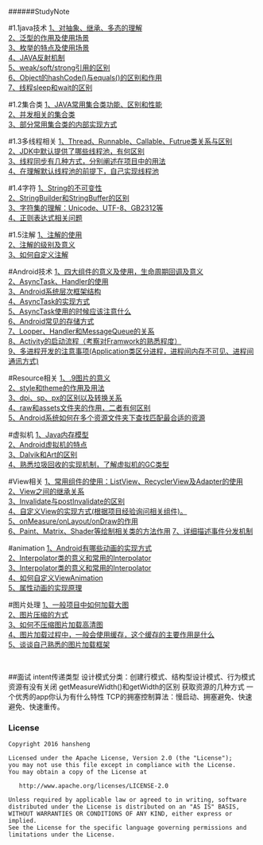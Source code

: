 ######StudyNote#1.1java技术[1、对抽象、继承、多态的理解]()<br/>[2、泛型的作用及使用场景]()<br/>[3、枚举的特点及使用场景]()<br/>[4、JAVA反射机制]()<br/>[5、weak/soft/strong引用的区别]()<br/>[6、Object的hashCode()与equals()的区别和作用]()<br/>[7、线程sleep和wait的区别]()#1.2集合类[1、JAVA常用集合类功能、区别和性能]()<br/>[2、并发相关的集合类]()<br/>[3、部分常用集合类的内部实现方式]()#1.3多线程相关[1、Thread、Runnable、Callable、Futrue类关系与区别]()<br/>[2、JDK中默认提供了哪些线程池，有何区别]()<br/>[3、线程同步有几种方式，分别阐述在项目中的用法]()<br/>[4、在理解默认线程池的前提下，自己实现线程池]()#1.4字符[1、String的不可变性]()<br/>[2、StringBuilder和StringBuffer的区别]()<br/>[3、字符集的理解：Unicode、UTF-8、GB2312等 ]()<br/>[4、正则表达式相关问题]()#1.5注解[1、注解的使用 ]()<br/>[2、注解的级别及意义 ]()<br/>[3、如何自定义注解 ]()#Android技术[1、四大组件的意义及使用，生命周期回调及意义]()<br/>[2、AsyncTask、Handler的使用]()<br/>[3、Android系统层次框架结构]()<br/>[4、AsyncTask的实现方式]()<br/>[5、AsyncTask使用的时候应该注意什么]()<br/>[6、Android常见的存储方式]()<br/>[7、Looper、Handler和MessageQueue的关系]()<br/>[8、Activity的启动流程（考察对Framwork的熟悉程度） ]()<br/>[9、多进程开发的注意事项(Application类区分进程，进程间内存不可见、进程间通讯方式)]()#Resource相关[1、.9图片的意义]()<br/>[2、style和theme的作用及用法]()<br/>[3、dpi、sp、px的区别以及转换关系 ]()<br/>[4、raw和assets文件夹的作用，二者有何区别]()<br/>[5、Android系统如何在多个资源文件夹下查找匹配最合适的资源]()#虚拟机[1、Java内存模型 ]()<br/>[2、Android虚拟机的特点]()<br/>[3、Dalvik和Art的区别 ]()<br/>[4、熟悉垃圾回收的实现机制，了解虚拟机的GC类型]()#View相关[1、常用组件的使用：ListView、RecyclerView及Adapter的使用]()<br/>[2、View之间的继承关系]()<br/>[3、Invalidate与postInvalidate的区别]()<br/>[4、自定义View的实现方式(根据项目经验询问相关组件)。]()<br/>[5、onMeasure/onLayout/onDraw的作用]()<br/>[6、Paint、Matrix、Shader等绘制相关类的方法作用]()[7、详细描述事件分发机制]()#animation[1、Android有哪些动画的实现方式 ]()<br/>[2、Interpolator类的意义和常用的Interpolator]()<br/>[3、Interpolator类的意义和常用的Interpolator ]()<br/>[4、如何自定义ViewAnimation]()<br/>[5、属性动画的实现原理]()#图片处理[1、一般项目中如何加载大图 ]()<br/>[2、图片压缩的方式]()<br/>[3、如何不压缩图片加载高清图 ]()<br/>[4、图片加载过程中，一般会使用缓存，这个缓存的主要作用是什么]()<br/>[5、谈谈自己熟悉的图片加载框架]()<br/>##面试intent传递类型设计模式分类：创建行模式、结构型设计模式、行为模式资源有没有关闭getMeasureWidth()和getWidth的区别获取资源的几种方式一个优秀的app你认为有什么特性TCP的拥塞控制算法：慢启动、拥塞避免、快速避免、快速重传。### License```Copyright 2016 hanshengLicensed under the Apache License, Version 2.0 (the "License");you may not use this file except in compliance with the License.You may obtain a copy of the License at   http://www.apache.org/licenses/LICENSE-2.0Unless required by applicable law or agreed to in writing, softwaredistributed under the License is distributed on an "AS IS" BASIS,WITHOUT WARRANTIES OR CONDITIONS OF ANY KIND, either express or implied.See the License for the specific language governing permissions andlimitations under the License.```